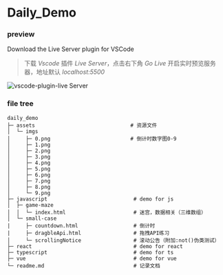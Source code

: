 # Daily_Demo

### preview

Download the Live Server plugin for VSCode

> 下载 _Vscode_ 插件 _Live Server_，点击右下角 _Go Live_ 开启实时预览服务器，地址默认 _localhost:5500_

![vscode-plugin-live Server](https://techstacker.com/static/b67ab1adeadeacd5164ee69e6cc07048/4d3f1/vscode-live-server-extension.png)

### file tree

```text
daily_demo
├─ assets                               # 资源文件
│  └─ imgs
│     ├─ 0.png                          # 倒计时数字图0-9
│     ├─ 1.png
│     ├─ 2.png
│     ├─ 3.png
│     ├─ 4.png
│     ├─ 5.png
│     ├─ 6.png
│     ├─ 7.png
│     ├─ 8.png
│     └─ 9.png
├─ javascript                            # demo for js
│  ├─ game-maze
│  │  └─ index.html                      # 迷宫，数据相关（三维数组）
│  └─ small-case
|     ├─ countdown.html                  # 倒计时
|     ├─ dragbleApi.html                 # 拖拽API练习
│     └─ scrollingNotice                 # 滚动公告（附加:not()伪类测试）
├─ react                                 # demo for react
├─ typescript                            # demo for ts
├─ vue                                   # demo for vue
└─ readme.md                             # 记录文档
```
